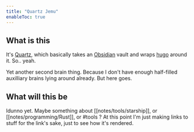 ```yaml
---
title: "Quartz Jemu"
enableToc: true
---
```


## What is this

It's [Quartz], which basically takes an [Obsidian] vault and wraps [hugo] around it.
So.. yeah.

Yet another second brain thing.
Because I don't have enough half-filled auxilliary brains lying around already.
But here goes.


## What will this be

Idunno yet.
Maybe something about [[notes/tools/starship]], or [[notes/programming/Rust]], or #tools ?
At this point I'm just making links to stuff for the link's sake, just to see how it's rendered.


[Quartz]: https://github.com/jackyzha0/quartz/
[Obsidian]: https://help.obsidian.md/Obsidian/Index
[hugo]: https://github.com/gohugoio/hugo